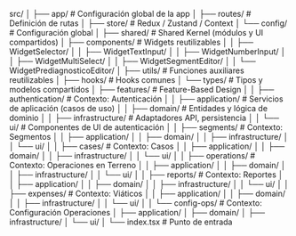 src/
│
├── app/                        # Configuración global de la app
│   ├── routes/                  # Definición de rutas
│   ├── store/                   # Redux / Zustand / Context
│   └── config/                  # Configuración global
│
├── shared/                      # Shared Kernel (módulos y UI compartidos)
│   ├── components/              # Widgets reutilizables
│   │   ├── WidgetSelector/
│   │   ├── WidgetTextInput/
│   │   ├── WidgetNumberInput/
│   │   ├── WidgetMultiSelect/
│   │   ├── WidgetSegmentEditor/
│   │   └── WidgetPrediagnosticoEditor/
│   ├── utils/                   # Funciones auxiliares reutilizables
│   ├── hooks/                   # Hooks comunes
│   └── types/                   # Tipos y modelos compartidos
│
├── features/                    # Feature-Based Design
│
│   ├── authentication/          # Contexto: Autenticación
│   │   ├── application/         # Servicios de aplicación (casos de uso)
│   │   ├── domain/              # Entidades y lógica de dominio
│   │   ├── infrastructure/      # Adaptadores API, persistencia
│   │   └── ui/                  # Componentes de UI de autenticación
│
│   ├── segments/                # Contexto: Segmentos
│   │   ├── application/
│   │   ├── domain/
│   │   ├── infrastructure/
│   │   └── ui/
│
│   ├── cases/                   # Contexto: Casos
│   │   ├── application/
│   │   ├── domain/
│   │   ├── infrastructure/
│   │   └── ui/
│
│   ├── operations/              # Contexto: Operaciones en Terreno
│   │   ├── application/
│   │   ├── domain/
│   │   ├── infrastructure/
│   │   └── ui/
│
│   ├── reports/                 # Contexto: Reportes
│   │   ├── application/
│   │   ├── domain/
│   │   ├── infrastructure/
│   │   └── ui/
│
│   ├── expenses/                 # Contexto: Viáticos
│   │   ├── application/
│   │   ├── domain/
│   │   ├── infrastructure/
│   │   └── ui/
│
│   └── config-ops/               # Contexto: Configuración Operaciones
│       ├── application/
│       ├── domain/
│       ├── infrastructure/
│       └── ui/
│
└── index.tsx                     # Punto de entrada
